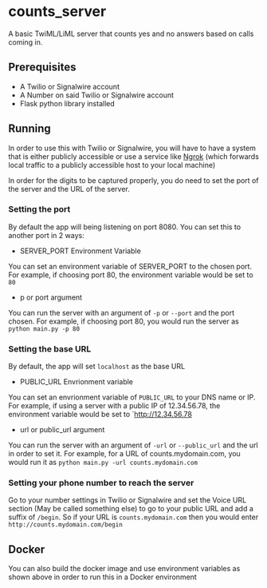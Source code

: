 # counts_server
 A basic TwiML/LiML server that counts yes and no answers based on calls coming in.

 ## Prerequisites

* A Twilio or Signalwire account
* A Number on said Twilio or Signalwire account
* Flask python library installed

## Running

In order to use this with Twilio or Signalwire, you will have to have a system that is either publicly accessible or use a service like [Ngrok](https://ngrok.com/) (which forwards local traffic to a publicly accessible host to your local machine)

In order for the digits to be captured properly, you do need to set the port of the server and the URL of the server.

### Setting the port

By default the app will being listening on port 8080.  You can set this to another port in 2 ways:

* SERVER_PORT Environment Variable

You can set an environment variable of SERVER_PORT to the chosen port.  For example, if choosing port 80, the environment variable would be set to `80`

* p or port argument

You can run the server with an argument of `-p` or `--port` and the port chosen.  For example, if choosing port 80, you would run the server as `python main.py -p 80`

### Setting the base URL

By default, the app will set `localhost` as the base URL

* PUBLIC_URL Envrionment variable

You can set an envrionment variable of `PUBLIC_URL` to your DNS name or IP.  For example, if using a server with a public IP of 12.34.56.78, the environment variable would be set to `http://12.34.56.78

* url or public_url argument

You can run the server with an argument of `-url` or `--public_url` and the url in order to set it.  For example, for a URL of counts.mydomain.com, you would run it as `python main.py -url counts.mydomain.com`

 ### Setting your phone number to reach the server

 Go to your number settings in Twilio or Signalwire and set the Voice URL section (May be called something else) to go to your public URL and add a suffix of `/begin`.  So if your URL is `counts.mydomain.com` then you would enter `http://counts.mydomain.com/begin`

 ## Docker

 You can also build the docker image and use environment variables as shown above in order to run this in a Docker environment
